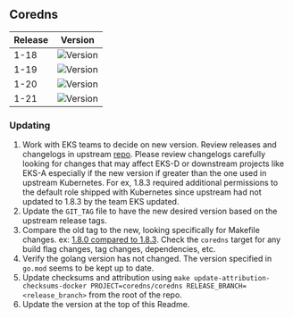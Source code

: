 ## **Coredns**

| Release | Version |
| --- | --- |
| 1-18 | ![Version](https://img.shields.io/badge/version-v1.7.0-blue) |
| 1-19 | ![Version](https://img.shields.io/badge/version-v1.8.0-blue) |
| 1-20 | ![Version](https://img.shields.io/badge/version-v1.8.3-blue) |
| 1-21 | ![Version](https://img.shields.io/badge/version-v1.8.3-blue) |


### Updating

1. Work with EKS teams to decide on new version.  Review releases and changelogs in upstream [repo](https://github.com/coredns/coredns). 
Please review changelogs carefully looking for changes that may affect EKS-D or downstream projects like EKS-A especially if the new
version if greater than the one used in upstream Kubernetes. For ex, 1.8.3 required additional permissions to the default role
shipped with Kubernetes since upstream had not updated to 1.8.3 by the team EKS updated.
1. Update the `GIT_TAG` file to have the new desired version based on the upstream release tags.
1. Compare the old tag to the new, looking specifically for Makefile changes. 
ex: [1.8.0 compared to 1.8.3](https://github.com/coredns/coredns/compare/v1.8.0...v1.8.3). Check the `coredns` target for
any build flag changes, tag changes, dependencies, etc.
1. Verify the golang version has not changed. The version specified in `go.mod` seems to be kept up to date.
1. Update checksums and attribution using `make update-attribution-checksums-docker PROJECT=coredns/coredns RELEASE_BRANCH=<release_branch>` from the root of the repo.
1. Update the version at the top of this Readme.

